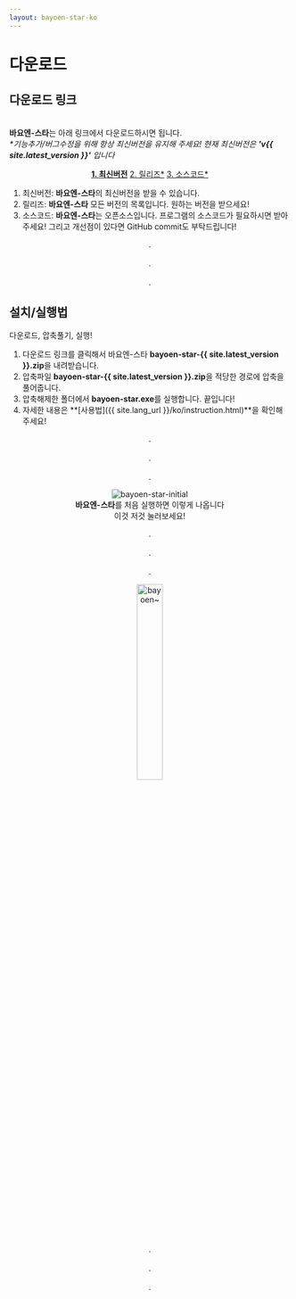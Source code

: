```yaml
---
layout: bayoen-star-ko
---
```


# 다운로드

## 다운로드 링크
<br/> **바요엔-스타**는 아래 링크에서 다운로드하시면 됩니다.
<br/><i>*기능추가/버그수정을 위해 항상 최신버전을 유지해 주세요! 현재 최신버전은 <strong>'v{{ site.latest_version }}'</strong> 입니다</i>

<p align="center">
    <a href="https://github.com/bayoen/bayoen-star-exe/releases/download/{{ site.latest_version }}/bayoen-star-{{ site.latest_version }}.zip" class="in-glow-btn"><strong>1. 최신버전</strong></a>
    <a href="https://github.com/bayoen/bayoen-star-exe/releases" target="_blank" class="in-btn">2. 릴리즈*</a>
    <a href="https://github.com/bayoen/bayoen-star-exe" target="_blank" class="in-btn">3. 소스코드*</a>
</p>

1. 최신버전: **바요엔-스타**의 최신버전을 받을 수 있습니다.    
2. 릴리즈: **바요엔-스타** 모든 버전의 목록입니다. 원하는 버전을 받으세요!
3. 소스코드: **바요엔-스타**는 오픈소스입니다. 프로그램의 소스코드가 필요하시면 받아주세요! 그리고 개선점이 있다면 GitHub commit도 부탁드립니다!

<p align="center">
.<br/><br/>
.<br/><br/>
.
</p>

## 설치/실행법

다운로드, 압축풀기, 실행!

1. 다운로드 링크를 클릭해서 바요엔-스타 **bayoen-star-{{ site.latest_version }}.zip**을 내려받습니다.
2. 압축파일 **bayoen-star-{{ site.latest_version }}.zip**을 적당한 경로에 압축을 풀어줍니다.
3. 압축해제한 폴더에서 **bayoen-star.exe**를 실행합니다. 끝입니다!
4. 자세한 내용은 **[사용법]({{ site.lang_url }}/ko/instruction.html)**을 확인해 주세요!

<p align="center">
.<br/><br/>
.<br/><br/>
.
</p>

<p align="center">
    <img src="{{ site.lang_url }}/res/bayoen-star-initial.png" class="shadow-box" alt="bayoen-star-initial"/>
    <br/><span><strong>바요엔-스타</strong>를 처음 실행하면 이렇게 나옵니다</span>
    <br/><span>이것 저것 눌러보세요!</span>
</p>

<p align="center">
.<br/><br/>
.<br/><br/>
.
</p>

<p align="center">
   <img src="{{ site.lang_url }}/res/dailycarbuncle_kirbuncle.png" class="box" width="30%" alt="bayoen~"/>
</p>

<p align="center">
.<br/><br/>
.<br/><br/>
.
</p>